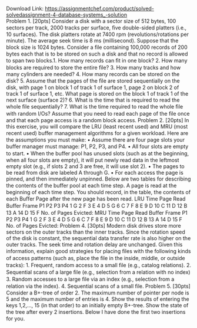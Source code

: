 Download Link: https://assignmentchef.com/product/solved-solvedassignment-4-database-systems_-solution
<br>
Problem 1. [20pts] Consider a disk with a sector size of 512 bytes, 100 sectors per track, 2000 tracks per surface, ﬁve double-sided platters (i.e., 10 surfaces). The disk platters rotate at 7400 rpm (revolutions/rotations per minute). The average seek time is 8 ms (millisecond). Suppose that the block size is 1024 bytes. Consider a ﬁle containing 100,000 records of 200 bytes each that is to be stored on such a disk and that no record is allowed to span two blocks.1. How many records can ﬁt in one block? 2. How many blocks are required to store the entire ﬁle? 3. How many tracks and how many cylinders are needed? 4. How many records can be stored on the disk? 5. Assume that the pages of the ﬁle are stored sequentially on the disk, with page 1 on block 1 of track 1 of surface 1, page 2 on block 2 of track 1 of surface 1, etc. What page is stored on the block 1 of track 1 of the next surface (surface 2)? 6. What is the time that is required to read the whole ﬁle sequentially? 7. What is the time required to read the whole ﬁle with random I/Os? Assume that you need to read each page of the ﬁle once and that each page access is a random block access. Problem 2. [20pts] In this exercise, you will compare the LRU (least recent used) and MRU (most recent used) buﬀer management algorithms for a given workload. Here are the assumptions you must make: • Assume there are four page slots your buﬀer manager must manage: P1, P2, P3, and P4. • All four slots are empty to start. • When the buﬀer pool has unused slots (such as at the beginning, when all four slots are empty), it will put newly read data in the leftmost empty slot (e.g., if slots 2 and 3 are free, it will use slot 2). • The pages to be read from disk are labeled A through G. • For each access the page is pinned, and then immediately unpinned. Below are two tables for describing the contents of the buﬀer pool at each time step. A page is read at the beginning of each time step. You should record, in the table, the contents of each Buﬀer Page after the new page has been read. LRU Time Page Read Buﬀer Frame P1 P2 P3 P4 1 G 2 F 3 E 4 D 5 G 6 C 7 F 8 E 9 D 10 C 11 D 12 B 13 A 14 D 15 F No. of Pages Evicted: MRU Time Page Read Buﬀer Frame P1 P2 P3 P4 1 G 2 F 3 E 4 D 5 G 6 C 7 F 8 E 9 D 10 C 11 D 12 B 13 A 14 D 15 F No. of Pages Evicted: Problem 4. [30pts] Modern disk drives store more sectors on the outer tracks than the inner tracks. Since the rotation speed of the disk is constant, the sequential data transfer rate is also higher on the outer tracks. The seek time and rotation delay are unchanged. Given this information, explain good strategies for placing ﬁles with the following kinds of access patterns (such as, place the ﬁle in the inside, middle, or outside tracks): 1. Frequent, random access to a small ﬁle (e.g., catalog relations). 2. Sequential scans of a large ﬁle (e.g., selection from a relation with no index) 3. Random accesses to a large ﬁle via an index (e.g., selection from a relation via the index). 4. Sequential scans of a small ﬁle. Problem 5. [30pts] Consider a B+-tree of order 2. The maximum number of pointer per node is 5 and the maximum number of entries is 4. Show the results of entering the keys 1,2,…, 15 (in that order) to an initially empty B+-tree. Show the state of the tree after every 2 insertions. Below I have done the ﬁrst two insertions for you.